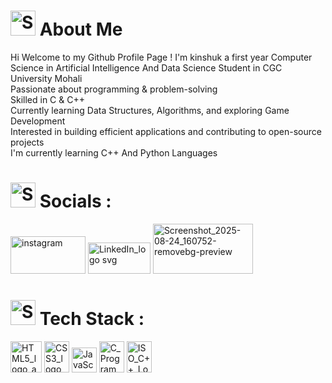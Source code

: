 <h1><img width="40" height="40" alt="Screenshot_2025-08-24_162819-removebg-preview" src="https://github.com/user-attachments/assets/0c4d96b0-0b04-4e8e-b375-6fdfe9fa6e28" />   About Me </h1>
Hi Welcome to my Github Profile Page !      
I'm kinshuk a first year Computer Science in Artificial Intelligence And Data Science Student in CGC University Mohali<br>
Passionate about programming & problem-solving<br>
Skilled in C & C++<br>
Currently learning Data Structures, Algorithms, and exploring Game Development<br>
Interested in building efficient applications and contributing to open-source projects<br>
I'm currently learning C++ And Python Languages<br>


<h1><img width="40" height="40" alt="Screenshot_2025-08-24_162819-removebg-preview" src="https://github.com/user-attachments/assets/0c4d96b0-0b04-4e8e-b375-6fdfe9fa6e28" />   Socials :</h1>                 <a href ="https://www.instagram.com/_kinshukkk_/"><img width="120" height="60" alt="instagram" src="https://github.com/user-attachments/assets/5c8a5fe8-22c8-4cc2-a0e3-22d0578afedb" ></a>                    <a href =https://www.linkedin.com/in/kinshuk-dhiman-54b49235a/"><img width="100" height="50" alt="LinkedIn_logo svg" src="https://github.com/user-attachments/assets/949bd610-c903-4e7b-b3cb-24704de2a3ed" ></a>                                                                                                                                                                                                        <a href =https://www.codedex.io/@xkinshukx](https://www.codedex.io/@xkinshukx"><img width="160" height="80" alt="Screenshot_2025-08-24_160752-removebg-preview" src="https://github.com/user-attachments/assets/c2e88559-8105-4c28-8462-00b87385ebdb" ></a>




<h1><img width="40" height="40" alt="Screenshot_2025-08-24_162819-removebg-preview" src="https://github.com/user-attachments/assets/0c4d96b0-0b04-4e8e-b375-6fdfe9fa6e28" />
   Tech Stack :</h1>                                                                                                                                                                                          <a href="https://en.wikipedia.org/wiki/HTML"><img width="50" height="50" alt="HTML5_logo_and_wordmark svg" src="https://github.com/user-attachments/assets/54c00d5a-c808-4132-a525-cc158b2e0afa"></a>         <a href="https://en.wikipedia.org/wiki/CSS"><img width="40" height="50" alt="CSS3_logo_and_wordmark svg" src="https://github.com/user-attachments/assets/6d15de77-0240-40eb-b80a-31fc59a00b91"></a>          <a href="https://en.wikipedia.org/wiki/JavaScript"><img width="40" height="40" alt="JavaScript-logo (1)" src="https://github.com/user-attachments/assets/67ee93fd-74b8-4e2a-aedd-40b70b84ec78"></a>         <a href ="https://en.wikipedia.org/wiki/C_(programming_language)"><img width="40" height="50" alt="C_Programming_Language svg" src="https://github.com/user-attachments/assets/2fa0b8dc-6f33-4493-a6fc-ce9d9a9d51ae" ></a>                                                                                                                                                                                         <a href="https://en.wikipedia.org/wiki/C%2B%2B"><img width="40" height="50" alt="ISO_C++_Logo svg" src="https://github.com/user-attachments/assets/8e859152-b888-4d5f-a188-aa99341b5716"></a>


